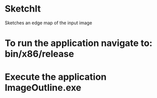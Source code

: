 # SketchIt
Sketches an edge map of the input image

# To run the application navigate to: bin/x86/release 
# Execute the application ImageOutline.exe
